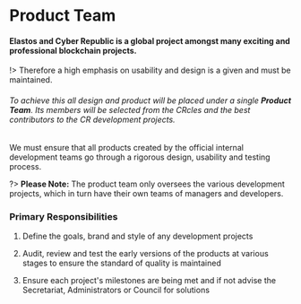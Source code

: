 
# Product Team

#### Elastos and Cyber Republic is a global project amongst many exciting and professional blockchain projects.

!> Therefore a high emphasis on usability and design is a given and must be maintained.

###### To achieve this all design and product will be placed under a single **Product Team**. Its members will be selected from the CRcles and the best contributors to the CR development projects.

We must ensure that all products created by the official internal development teams go through a rigorous design, usability and testing process.

?> **Please Note:** The product team only oversees the various development projects, which in turn have their own teams of managers and developers.


### Primary Responsibilities

1. Define the goals, brand and style of any development projects

2. Audit, review and test the early versions of the products at various stages to ensure the standard of quality is maintained

3. Ensure each project's milestones are being met and if not advise the Secretariat, Administrators or Council for solutions
